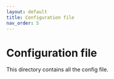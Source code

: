 ```yaml
---
layout: default
title: Configuration file
nav_order: 5
---
```

# Configuration file
This directory contains all the config file.